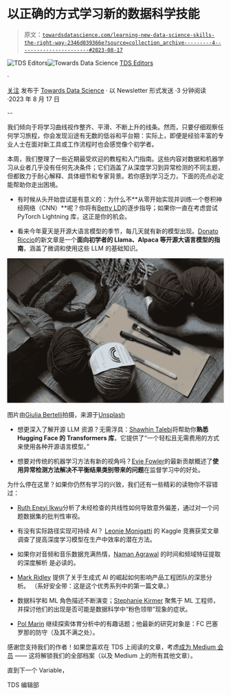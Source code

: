 # 以正确的方式学习新的数据科学技能

> 原文：[`towardsdatascience.com/learning-new-data-science-skills-the-right-way-2346d039366e?source=collection_archive---------4-----------------------#2023-08-17`](https://towardsdatascience.com/learning-new-data-science-skills-the-right-way-2346d039366e?source=collection_archive---------4-----------------------#2023-08-17)

[](https://towardsdatascience.medium.com/?source=post_page-----2346d039366e--------------------------------)![TDS Editors](https://towardsdatascience.medium.com/?source=post_page-----2346d039366e--------------------------------)[](https://towardsdatascience.com/?source=post_page-----2346d039366e--------------------------------)![Towards Data Science](https://towardsdatascience.com/?source=post_page-----2346d039366e--------------------------------) [TDS Editors](https://towardsdatascience.medium.com/?source=post_page-----2346d039366e--------------------------------)

·

[关注](https://medium.com/m/signin?actionUrl=https%3A%2F%2Fmedium.com%2F_%2Fsubscribe%2Fuser%2F7e12c71dfa81&operation=register&redirect=https%3A%2F%2Ftowardsdatascience.com%2Flearning-new-data-science-skills-the-right-way-2346d039366e&user=TDS+Editors&userId=7e12c71dfa81&source=post_page-7e12c71dfa81----2346d039366e---------------------post_header-----------) 发布于 [Towards Data Science](https://towardsdatascience.com/?source=post_page-----2346d039366e--------------------------------) · 以 Newsletter 形式发送 ·3 分钟阅读 ·2023 年 8 月 17 日 [](https://medium.com/m/signin?actionUrl=https%3A%2F%2Fmedium.com%2F_%2Fvote%2Ftowards-data-science%2F2346d039366e&operation=register&redirect=https%3A%2F%2Ftowardsdatascience.com%2Flearning-new-data-science-skills-the-right-way-2346d039366e&user=TDS+Editors&userId=7e12c71dfa81&source=-----2346d039366e---------------------clap_footer-----------)

--

[](https://medium.com/m/signin?actionUrl=https%3A%2F%2Fmedium.com%2F_%2Fbookmark%2Fp%2F2346d039366e&operation=register&redirect=https%3A%2F%2Ftowardsdatascience.com%2Flearning-new-data-science-skills-the-right-way-2346d039366e&source=-----2346d039366e---------------------bookmark_footer-----------)

我们倾向于将学习曲线视作整齐、平滑、不断上升的线条。然而，只要仔细观察任何学习旅程，你会发现沿途有无数的低谷和平台期：实际上，即便是经验丰富的专业人士在面对新工具或工作流程时也会感觉像个初学者。

本周，我们整理了一些近期最受欢迎的教程和入门指南。这些内容对数据和机器学习从业者几乎没有任何先决条件；它们涵盖了从深度学习到异常检测的不同主题，但都致力于耐心解释、具体细节和专家背景。若你感到学习乏力，下面的亮点必定能帮助你走出困境。

+   有时候从头开始尝试是有意义的：为什么不**从零开始实现并训练一个卷积神经网络（CNN）**呢？你将有[Betty LD](https://medium.com/u/9e6de59677a9?source=post_page-----2346d039366e--------------------------------)的逐步指导；如果你一直在考虑尝试 PyTorch Lightning 库，这正是你的机会。

+   看来今年夏天是开源大语言模型的季节，每几天就有新的模型出现。[Donato Riccio](https://medium.com/u/e384fc71d292?source=post_page-----2346d039366e--------------------------------)的新文章是一个**面向初学者的 Llama、Alpaca 等开源大语言模型的指南**，涵盖了微调和使用这些 LLM 的基础知识。

![](img/9d23cac74fd4acbc4c06ff83089762b4.png)

图片由[Giulia Bertelli](https://unsplash.com/@giulia_bertelli?utm_source=medium&utm_medium=referral)拍摄，来源于[Unsplash](https://unsplash.com/?utm_source=medium&utm_medium=referral)

+   想更深入了解开源 LLM 资源？无需浮具：[Shawhin Talebi](https://medium.com/u/f3998e1cd186?source=post_page-----2346d039366e--------------------------------)将帮助你**熟悉 Hugging Face 的 Transformers 库**，它提供了“一个轻松且无需费用的方式来使用各种开源语言模型。”

+   想要对传统的机器学习方法有新的视角吗？[Evie Fowler](https://medium.com/u/abec8950b7b6?source=post_page-----2346d039366e--------------------------------)的最新贡献概述了**使用异常检测方法解决不平衡结果类别带来的问题**在监督学习中的好处。

为什么停在这里？如果你仍然有学习的兴致，我们还有一些精彩的读物你不容错过：

+   [Ruth Eneyi Ikwu](https://medium.com/u/3abbfbfa9c59?source=post_page-----2346d039366e--------------------------------)分析了未经检查的共线性如何导致意外偏差，通过对一个问题数据集的批判性审视。

+   有没有实际路径实现可持续 AI？ [Leonie Monigatti](https://medium.com/u/3a38da70d8dc?source=post_page-----2346d039366e--------------------------------) 的 Kaggle 竞赛获奖文章调查了提高深度学习模型在生产中效率的潜在方法。

+   如果你对音频和音乐数据充满热情，[Naman Agrawal](https://medium.com/u/5bbb90aa727?source=post_page-----2346d039366e--------------------------------) 的时间和频域特征提取的深度解析 是必读的。

+   [Mark Ridley](https://medium.com/u/8a96ef478792?source=post_page-----2346d039366e--------------------------------) 提供了关于生成式 AI 的崛起如何影响产品工程团队的深思分析。 （系好安全带：这是这个优秀系列中的第一篇文章。）

+   数据科学和 ML 角色描述不断演变；[Stephanie Kirmer](https://medium.com/u/a8dc77209ef3?source=post_page-----2346d039366e--------------------------------) 聚焦于 ML 工程师，并探讨他们的出现是否可能是数据科学中“粉色领带”现象的症状。

+   [Pol Marin](https://medium.com/u/1fa43cc443e7?source=post_page-----2346d039366e--------------------------------) 继续探索体育分析中的有趣话题；他最新的研究对象是：FC 巴塞罗那的防守（及其不满之处）。

感谢您支持我们的作者！如果您喜欢在 TDS 上阅读的文章，考虑[成为 Medium 会员](https://bit.ly/tds-membership) —— 这将解锁我们的全部档案（以及 Medium 上的所有其他文章）。

直到下一个 Variable，

TDS 编辑部
